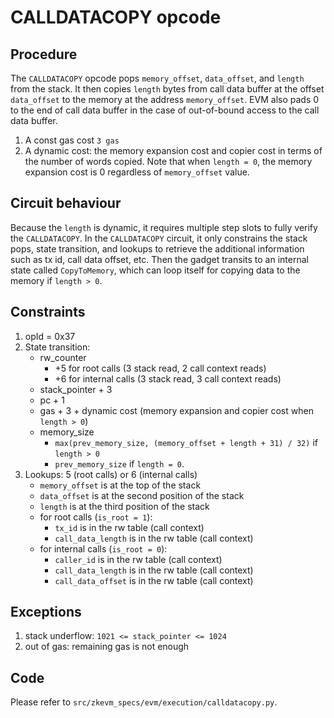 # CALLDATACOPY opcode

## Procedure

The `CALLDATACOPY` opcode pops `memory_offset`, `data_offset`, and `length` from the stack.
It then copies `length` bytes from call data buffer at the offset `data_offset` to the memory at the
address `memory_offset`. EVM also pads 0 to the end of call data buffer in the case of out-of-bound
access to the call data buffer.

1. A const gas cost `3 gas`
2. A dynamic cost: the memory expansion cost and copier cost in terms of the number of
words copied. Note that when `length = 0`, the memory expansion cost is 0 regardless of
`memory_offset` value.

## Circuit behaviour

Because the `length` is dynamic, it requires multiple step slots to fully verify the `CALLDATACOPY`.
In the `CALLDATACOPY` circuit, it only constrains the stack pops, state transition, and lookups to
retrieve the additional information such as tx id, call data offset, etc.
Then the gadget transits to an internal state called `CopyToMemory`, which can loop itself for
copying data to the memory if `length > 0`.

## Constraints

1. opId = 0x37
2. State transition:
   - rw_counter
     - +5 for root calls (3 stack read, 2 call context reads)
     - +6 for internal calls (3 stack read, 3 call context reads)
   - stack_pointer + 3
   - pc + 1
   - gas + 3 + dynamic cost (memory expansion and copier cost when `length > 0`)
   - memory_size
     - `max(prev_memory_size, (memory_offset + length + 31) / 32)` if `length > 0`
     - `prev_memory_size` if `length = 0`.
3. Lookups: 5 (root calls) or 6 (internal calls)
   - `memory_offset` is at the top of the stack
   - `data_offset` is at the second position of the stack
   - `length` is at the third position of the stack
   - for root calls (`is_root = 1`):
     - `tx_id` is in the rw table (call context)
     - `call_data_length` is in the rw table (call context)
   - for internal calls (`is_root = 0`):
     - `caller_id` is in the rw table (call context)
     - `call_data_length` is in the rw table (call context)
     - `call_data_offset` is in the rw table (call context)

## Exceptions

1. stack underflow: `1021 <= stack_pointer <= 1024`
2. out of gas: remaining gas is not enough

## Code

Please refer to `src/zkevm_specs/evm/execution/calldatacopy.py`.
